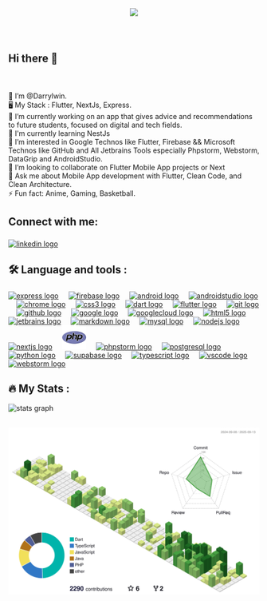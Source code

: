 <div align="center">
  <img height="" src="https://pbs.twimg.com/media/E8X8PZ5X0AA3RYh.jpg"  />
</div>

###

<br clear="both">

<h2 align="left">Hi there 👋</h2>

###

<br clear="both">

<p align="left">
👋 I’m @Darrylwin.<br>
🖥️ My Stack : Flutter, NextJs, Express.<br>
🔭 I’m currently working on an app that gives advice and recommendations to future students, focused on digital and tech fields.<br>
🌱 I'm currently learning NestJs<br>
👀 I’m interested in Google Technos like Flutter, Firebase && Microsoft Technos like GitHub and All Jetbrains Tools especially Phpstorm, Webstorm, DataGrip and AndroidStudio.<br>
👯 I’m looking to collaborate on Flutter Mobile App projects or Next<br>
<!-- 🤔 I’m looking for help with Google cloud plateform to get an API KEY for Google Maps<br> -->
💬 Ask me about Mobile App development with Flutter, Clean Code, and Clean Architecture.<br>
⚡ Fun fact: Anime, Gaming, Basketball.
</p>

###

<h2 align="left">Connect with me:</h2>

###

<div align="left">
  <a href="https://www.linkedin.com/in/darryl-win-logossou-04b5502a6/" target="_blank">
    <img src="https://raw.githubusercontent.com/maurodesouza/profile-readme-generator/master/src/assets/icons/social/linkedin/default.svg" width="52" height="40" alt="linkedin logo"  />
  </a>
</div>

<h2 align="left">🛠 Language and tools :</h2>

###

<div align="left">
  <a href="https://expressjs.com/" target="_blank"><img src="https://cdn.jsdelivr.net/gh/devicons/devicon/icons/express/express-original.svg" height="40" alt="express logo"  /></a>
  <img width="12"/>
  <a href="https://firebase.google.com/" target="_blank"><img src="https://cdn.jsdelivr.net/gh/devicons/devicon/icons/firebase/firebase-plain.svg" height="40" alt="firebase logo"  /></a>
  <img width="12" />
  <a href="https://www.android.com/" target="_blank"><img src="https://cdn.jsdelivr.net/gh/devicons/devicon/icons/android/android-original.svg" height="40" alt="android logo"  /></a>
  <img width="12" />
  <a href="https://developer.android.com/studio" target="_blank"><img src="https://cdn.jsdelivr.net/gh/devicons/devicon/icons/androidstudio/androidstudio-original.svg" height="40" alt="androidstudio logo"  /></a>
  <img width="12" />
  <a href="https://www.google.com/chrome/" target="_blank"><img src="https://cdn.jsdelivr.net/gh/devicons/devicon/icons/chrome/chrome-original.svg" height="40" alt="chrome logo"  /></a>
  <img width="12" />
  <a href="https://developer.mozilla.org/fr/docs/Web/CSS" target="_blank"><img src="https://cdn.jsdelivr.net/gh/devicons/devicon/icons/css3/css3-original.svg" height="40" alt="css3 logo"  /></a>
  <img width="12" />
  <a href="https://dart.dev/" target="_blank"><img src="https://cdn.jsdelivr.net/gh/devicons/devicon/icons/dart/dart-original.svg" height="40" alt="dart logo"  /></a>
  <img width="12" />
  <a href="https://flutter.dev/" target="_blank"><img src="https://cdn.jsdelivr.net/gh/devicons/devicon/icons/flutter/flutter-original.svg" height="40" alt="flutter logo"  /></a>
  <img width="12" />
  <a href="https://git-scm.com/" target="_blank"><img src="https://cdn.jsdelivr.net/gh/devicons/devicon/icons/git/git-original.svg" height="40" alt="git logo"  /></a>
  <img width="12" />
  <a href="https://github.com/" target="_blank"><img src="https://cdn.jsdelivr.net/gh/devicons/devicon/icons/github/github-original.svg" height="40" alt="github logo"  /></a>
  <img width="12" />
  <a href="https://www.google.com/" target="_blank"><img src="https://cdn.jsdelivr.net/gh/devicons/devicon/icons/google/google-original.svg" height="40" alt="google logo"  /></a>
  <img width="12" />
  <a href="https://cloud.google.com/" target="_blank"><img src="https://cdn.jsdelivr.net/gh/devicons/devicon/icons/googlecloud/googlecloud-original.svg" height="40" alt="googlecloud logo"  /></a>
  <img width="12" />
  <a href="https://developer.mozilla.org/fr/docs/Web/HTML" target="_blank"><img src="https://cdn.jsdelivr.net/gh/devicons/devicon/icons/html5/html5-original.svg" height="40" alt="html5 logo"  /></a>
  <img width="12" />
  <a href="https://www.jetbrains.com/" target="_blank"><img src="https://cdn.jsdelivr.net/gh/devicons/devicon/icons/jetbrains/jetbrains-original.svg" height="40" alt="jetbrains logo"  /></a>
  <img width="12" />
  <a href="https://www.markdownguide.org/" target="_blank"><img src="https://cdn.jsdelivr.net/gh/devicons/devicon/icons/markdown/markdown-original.svg" height="40" alt="markdown logo"  /></a>
  <img width="12" />
  <a href="https://www.mysql.com/" target="_blank"><img src="https://cdn.jsdelivr.net/gh/devicons/devicon/icons/mysql/mysql-original.svg" height="40" alt="mysql logo"  /></a>
  <img width="12"/>
  <a href="https://nodejs.org/" target="_blank"><img src="https://cdn.jsdelivr.net/gh/devicons/devicon/icons/nodejs/nodejs-original.svg" height="40" alt="nodejs logo"  /></a>
  <img width="12"/>
    <a href="https://nextjs.org/docs" target="_blank"><img src="https://cdn.jsdelivr.net/gh/devicons/devicon/icons/nextjs/nextjs-original.svg" height="40" alt="nextjs logo"  /></a>
  <img width="12"/>
  <a href="https://www.php.net/" target="_blank"><img alt="php logo" src="https://raw.githubusercontent.com/devicons/devicon/master/icons/php/php-original.svg" height="48"/></a>
  <img width="12"/>
  <a href="https://www.jetbrains.com/phpstorm/" target="_blank"><img src="https://cdn.jsdelivr.net/gh/devicons/devicon/icons/phpstorm/phpstorm-original.svg" height="40" alt="phpstorm logo"  /></a>
  <img width="12" />
  <a href="https://www.postgresql.org/docs/" target="_blank"><img src="https://cdn.jsdelivr.net/gh/devicons/devicon/icons/postgresql/postgresql-original.svg" height="40" alt="postgresql logo"  /></a>
<img width="12" />
  <a href="https://www.python.org/" target="_blank"><img src="https://cdn.jsdelivr.net/gh/devicons/devicon/icons/python/python-original.svg" height="40" alt="python logo"  /></a>
  <img width="12" />
  <a href="https://supabase.com/" target="_blank"><img src="https://cdn.jsdelivr.net/gh/devicons/devicon/icons/supabase/supabase-original.svg" height="40" alt="supabase logo"  /></a>
  <img width="12" />
  <a href="https://www.typescriptlang.org/docs/" target="_blank"><img src="https://cdn.jsdelivr.net/gh/devicons/devicon/icons/typescript/typescript-original.svg" height="40" alt="typescript logo"  /></a>
  <img width="12" />
  <a href="https://code.visualstudio.com/" target="_blank"><img src="https://cdn.jsdelivr.net/gh/devicons/devicon/icons/vscode/vscode-original.svg" height="40" alt="vscode logo"  /></a>
  <img width="12" />
  <a href="https://www.jetbrains.com/webstorm/" target="_blank"><img src="https://cdn.jsdelivr.net/gh/devicons/devicon/icons/webstorm/webstorm-original.svg" height="40" alt="webstorm logo"  /></a>
  <img width="12" />
</div>

###

<h2 align="left">🔥 My Stats :</h2>

<div align="left">

  <img src="https://github-readme-stats.vercel.app/api?username=darrylwin&show=prs_merged&show_icons=true&theme=gotham&show_owner=true&hide_title=false&layout=compact" height="250" alt="stats graph"  />
  <br/>
  <br/>

  <!-- <img src="https://stats.dooboo.io/api/github-stats-advanced?login=Darrylwin" width="550" alt="stats graph"  /> 
  <br/> 
  <br/>  -->

<!-- last theme: &theme=one_dark_pro -->
  <!-- <img src="https://streak-stats.demolab.com?user=Darrylwin&locale=en&mode=daily&hide_border=false&border_radius=5&order=3&theme=gotham" height="220" alt="streak graph"  /> 
  <br/>
  <br/> -->

  <p align="center" >
    <picture>
      <source media="(prefers-color-scheme: dark)"  srcset="https://raw.githubusercontent.com/Darrylwin/Darrylwin/output-3d-contrib/night.svg" />
      <source media="(prefers-color-scheme: light)" srcset="https://raw.githubusercontent.com/Darrylwin/Darrylwin/output-3d-contrib/day.svg" />
      <img alt="github profile contributions chart"    src="https://raw.githubusercontent.com/Darrylwin/Darrylwin/output-3d-contrib/day.svg" />
    </picture>
  </p>

</div>

###

  <!-- <img src="https://github-profile-trophy.vercel.app/?username=Darrylwin&theme=onedark&no-frame=false&no-bg=false&margin-w=4" height="150" alt="trophy graph"  />
   <br/> <br/>  -->

<!-- last theme: &theme=noctis_minimus -->
  <!-- <img src="https://github-readme-stats.vercel.app/api/top-langs?username=Darrylwin&locale=en&hide_title=false&layout=compact&card_width=340&langs_count=6&theme=gotham&hide_border=false&order=2" height="180" alt="languages graph"  /> <br/> <br/> -->

<!-- [![Darrylwin's Github Stats](https://stats.deeptrain.net/user/Darrylwin/)](https://github.com/darrylwin/darrylwin) -->

  <!-- <img src="https://github-contributor-stats.vercel.app/api?username=Darrylwin&limit=5&theme=noctis_minimus&combine_all_yearly_contributions=true" />  -->

  <!-- <img src="https://github-readme-activity-graph.vercel.app/graph?username=Darrylwin&theme=noctis-minimus&area=true&radius=10" height="350" alt="activity-graph graph"  /> -->
<!-- [![](https://visitcount.itsvg.in/api?id=Darrylwin&icon=0&color=0)](https://visitcount.itsvg.in) -->
